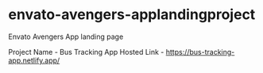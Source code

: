 # envato-avengers-applandingproject

Envato Avengers App landing page

Project Name - Bus Tracking App
Hosted Link - https://bus-tracking-app.netlify.app/
